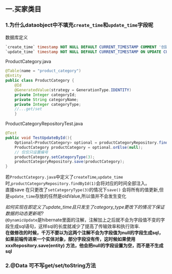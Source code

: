 ## 一.买家类目
### 1.为什么dataobject中不填充`create_time`和`update_time`字段呢  
数据库定义
```sql
`create_time` timestamp NOT NULL DEFAULT CURRENT_TIMESTAMP COMMENT '创建时间',
`update_time` timestamp NOT NULL DEFAULT CURRENT_TIMESTAMP ON UPDATE CURRENT_TIMESTAMP COMMENT '修改时间,当发生跟新时 自动填入当前时间',
```
ProductCategory.java
```java
@Table(name = "product_category")
@Entity
public class ProductCategory {
    @Id
    @GeneratedValue(strategy = GenerationType.IDENTITY)
    private Integer categoryId;
    private String categoryName;
    private Integer categoryType;
    //...get/set
    }
```
ProductCategoryRepositoryTest.java
```java
@Test
public void TestUpdateById(){
    Optional<ProductCategory> optional = productCategoryRepository.findById(1);
    ProductCategory productCategory = optional.orElse(null);
    // 仅仅只设置编号
    productCategory.setCategoryType(3);
    productCategoryRepository.save(productCategory);
}
```
若`ProductCategory.java`中定义了`createTime`,`update_time`时,`productCategoryRepository.findById(1)`会将对应的时间全部注入。  
直接save 在只更改了`setCategoryType(3)`的情况下`save()` 会将所有的值更新,但是`update_time`存放的任然是oldValue,所以值并不会发生变化  

*如何实现在即定义了update_time且只发生了category_type更改下的情况下保证数据的动态更新呢?*  
`@DynamicUpdate`是hibernate里面的注解，注解加上之后就不会为字段值不变的字段生成sql语句，这样sql的长度就减少了提高了传输效率和执行效率.  
**在做修改的时候，千万不要以为这两个注解不会为字段值为null的字段生成sql，如果前端传进来一个实体对象，部分字段没有传，这时候如果使用xxxRepository.save(entity) 方法，他会把null的字段设置为空，而不是不生成sql**

### 2.@Data 可不写get/set/toString方法
